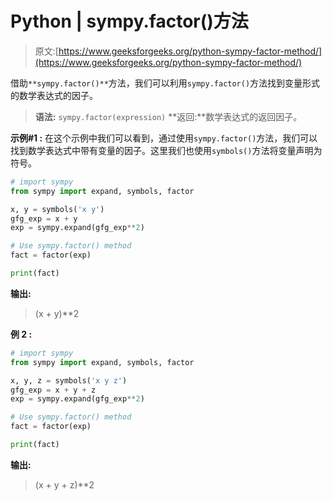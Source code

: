 # Python | sympy.factor()方法

> 原文:[https://www.geeksforgeeks.org/python-sympy-factor-method/](https://www.geeksforgeeks.org/python-sympy-factor-method/)

借助`**sympy.factor()**`方法，我们可以利用`sympy.factor()`方法找到变量形式的数学表达式的因子。

> **语法:** `sympy.factor(expression)`
> **返回:**数学表达式的返回因子。

**示例#1 :**
在这个示例中我们可以看到，通过使用`sympy.factor()`方法，我们可以找到数学表达式中带有变量的因子。这里我们也使用`symbols()`方法将变量声明为符号。

```py
# import sympy
from sympy import expand, symbols, factor

x, y = symbols('x y')
gfg_exp = x + y
exp = sympy.expand(gfg_exp**2)

# Use sympy.factor() method
fact = factor(exp)

print(fact)
```

**输出:**

> (x + y)**2

**例 2 :**

```py
# import sympy
from sympy import expand, symbols, factor

x, y, z = symbols('x y z')
gfg_exp = x + y + z
exp = sympy.expand(gfg_exp**2)

# Use sympy.factor() method
fact = factor(exp)

print(fact)
```

**输出:**

> (x + y + z)**2